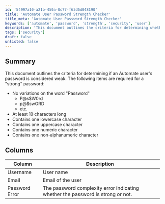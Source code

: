 ```yaml
---
id: '54997a10-a21b-450a-8c77-f63d5d048190'
title: 'Automate User Password Strength Checker'
title_meta: 'Automate User Password Strength Checker'
keywords: ['automate', 'password', 'strength', 'security', 'user']
description: 'This document outlines the criteria for determining whether an Automate user’s password is considered strong or weak. It details the requirements for a strong password, including character length, variety, and complexity, and provides a summary of the data view used to assess password strength.'
tags: ['security']
draft: false
unlisted: false
---
```


## Summary

This document outlines the criteria for determining if an Automate user's password is considered weak. The following items are required for a "strong" password:

- No variations on the word "Password"
  - P@s$W0rd
  - p@$swORD
  - etc.
- At least 10 characters long
- Contains one lowercase character
- Contains one uppercase character
- Contains one numeric character
- Contains one non-alphanumeric character

## Columns

| Column          | Description                                                  |
|-----------------|--------------------------------------------------------------|
| Username        | User name                                                   |
| Email           | Email of the user                                           |
| Password Error  | The password complexity error indicating whether the password is strong or not. |

